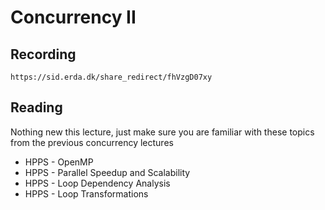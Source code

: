 # Concurrency II

## Recording

    https://sid.erda.dk/share_redirect/fhVzgD07xy

## Reading

Nothing new this lecture, just make sure you are familiar with these topics from the previous concurrency lectures

* HPPS - OpenMP
* HPPS - Parallel Speedup and Scalability
* HPPS - Loop Dependency Analysis
* HPPS - Loop Transformations